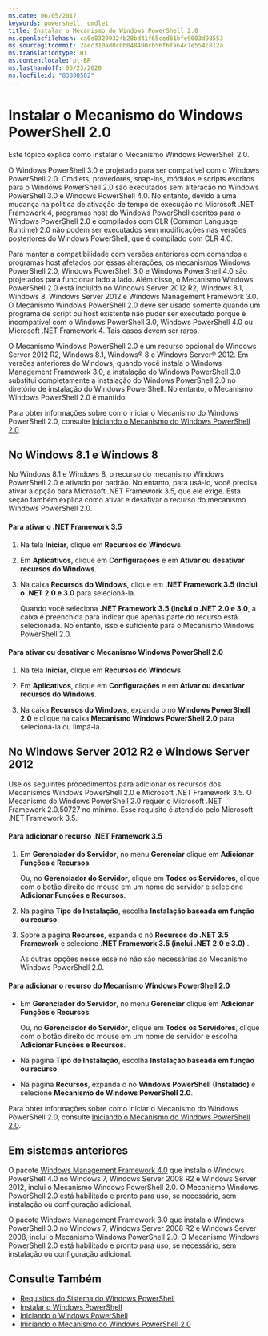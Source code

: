 ```yaml
---
ms.date: 06/05/2017
keywords: powershell, cmdlet
title: Instalar o Mecanismo do Windows PowerShell 2.0
ms.openlocfilehash: ca0e83209324b28bd41f65ced61bfe9003d98553
ms.sourcegitcommit: 2aec310ad0c0b048400cb56f6fa64c1e554c812a
ms.translationtype: HT
ms.contentlocale: pt-BR
ms.lasthandoff: 05/23/2020
ms.locfileid: "83808582"
---
```

# <a name="installing-the-windows-powershell-20-engine"></a>Instalar o Mecanismo do Windows PowerShell 2.0

Este tópico explica como instalar o Mecanismo Windows PowerShell 2.0.

O Windows PowerShell 3.0 é projetado para ser compatível com o Windows PowerShell 2.0. Cmdlets, provedores, snap-ins, módulos e scripts escritos para o Windows PowerShell 2.0 são executados sem alteração no Windows PowerShell 3.0 e Windows PowerShell 4.0. No entanto, devido a uma mudança na política de ativação de tempo de execução no Microsoft .NET Framework 4, programas host do Windows PowerShell escritos para o Windows PowerShell 2.0 e compilados com CLR (Common Language Runtime) 2.0 não podem ser executados sem modificações nas versões posteriores do Windows PowerShell, que é compilado com CLR 4.0.

Para manter a compatibilidade com versões anteriores com comandos e programas host afetados por essas alterações, os mecanismos Windows PowerShell 2.0, Windows PowerShell 3.0 e Windows PowerShell 4.0 são projetados para funcionar lado a lado. Além disso, o Mecanismo Windows PowerShell 2.0 está incluído no Windows Server 2012 R2, Windows 8.1, Windows 8, Windows Server 2012 e Windows Management Framework 3.0. O Mecanismo Windows PowerShell 2.0 deve ser usado somente quando um programa de script ou host existente não puder ser executado porque é incompatível com o Windows PowerShell 3.0, Windows PowerShell 4.0 ou Microsoft .NET Framework 4. Tais casos devem ser raros.

O Mecanismo Windows PowerShell 2.0 é um recurso opcional do Windows Server 2012 R2, Windows 8.1, Windows® 8 e Windows Server® 2012. Em versões anteriores do Windows, quando você instala o Windows Management Framework 3.0, a instalação do Windows PowerShell 3.0 substitui completamente a instalação do Windows PowerShell 2.0 no diretório de instalação do Windows PowerShell. No entanto, o Mecanismo Windows PowerShell 2.0 é mantido.

Para obter informações sobre como iniciar o Mecanismo do Windows PowerShell 2.0, consulte [Iniciando o Mecanismo do Windows PowerShell 2.0](../Starting-the-Windows-PowerShell-2.0-Engine.md).

## <a name="on-windows-81-and-windows-8"></a>No Windows 8.1 e Windows 8

No Windows 8.1 e Windows 8, o recurso do mecanismo Windows PowerShell 2.0 é ativado por padrão.
No entanto, para usá-lo, você precisa ativar a opção para Microsoft .NET Framework 3.5, que ele exige. Esta seção também explica como ativar e desativar o recurso do mecanismo Windows PowerShell 2.0.

#### <a name="to-turn-on-net-framework-35"></a>Para ativar o .NET Framework 3.5

1. Na tela **Iniciar**, clique em **Recursos do Windows**.
2. Em **Aplicativos**, clique em **Configurações** e em **Ativar ou desativar recursos do Windows**.
3. Na caixa **Recursos do Windows**, clique em **.NET Framework 3.5 (inclui o .NET 2.0 e 3.0** para selecioná-la.

   Quando você seleciona **.NET Framework 3.5 (inclui o .NET 2.0 e 3.0**, a caixa é preenchida para indicar que apenas parte do recurso está selecionada. No entanto, isso é suficiente para o Mecanismo Windows PowerShell 2.0.

#### <a name="to-turn-the-windows-powershell-20-engine-on-and-off"></a>Para ativar ou desativar o Mecanismo Windows PowerShell 2.0

1. Na tela **Iniciar**, clique em **Recursos do Windows**.

2. Em **Aplicativos**, clique em **Configurações** e em **Ativar ou desativar recursos do Windows**.

3. Na caixa **Recursos do Windows**, expanda o nó **Windows PowerShell 2.0** e clique na caixa **Mecanismo Windows PowerShell 2.0** para selecioná-la ou limpá-la.

## <a name="on-windows-server-2012-r2-and-windows-server-2012"></a>No Windows Server 2012 R2 e Windows Server 2012

Use os seguintes procedimentos para adicionar os recursos dos Mecanismos Windows PowerShell 2.0 e Microsoft .NET Framework 3.5. O Mecanismo do Windows PowerShell 2.0 requer o Microsoft .NET Framework 2.0.50727 no mínimo. Esse requisito é atendido pelo Microsoft .NET Framework 3.5.

#### <a name="to-add-the-net-framework-35-feature"></a>Para adicionar o recurso .NET Framework 3.5

1. Em **Gerenciador do Servidor**, no menu **Gerenciar** clique em **Adicionar Funções e Recursos**.

    Ou, no **Gerenciador do Servidor**, clique em **Todos os Servidores**, clique com o botão direito do mouse em um nome de servidor e selecione **Adicionar Funções e Recursos**.

2. Na página **Tipo de Instalação**, escolha **Instalação baseada em função ou recurso**.

3. Sobre a página **Recursos**, expanda o nó **Recursos do .NET 3.5 Framework** e selecione **.NET Framework 3.5 (inclui .NET 2.0 e 3.0)** .

   As outras opções nesse esse nó não são necessárias ao Mecanismo Windows PowerShell 2.0.

#### <a name="to-add-the-windows-powershell-20-engine-feature"></a>Para adicionar o recurso do Mecanismo Windows PowerShell 2.0

- Em **Gerenciador do Servidor**, no menu **Gerenciar** clique em **Adicionar Funções e Recursos**.

  Ou, no **Gerenciador do Servidor**, clique em **Todos os Servidores**, clique com o botão direito do mouse em um nome de servidor e escolha **Adicionar Funções e Recursos**.

- Na página **Tipo de Instalação**, escolha **Instalação baseada em função ou recurso**.

- Na página **Recursos**, expanda o nó **Windows PowerShell (Instalado)** e selecione **Mecanismo do Windows PowerShell 2.0**.

Para obter informações sobre como iniciar o Mecanismo do Windows PowerShell 2.0, consulte [Iniciando o Mecanismo do Windows PowerShell 2.0](../Starting-the-Windows-PowerShell-2.0-Engine.md).

## <a name="on-earlier-systems"></a>Em sistemas anteriores

O pacote [Windows Management Framework 4.0](https://go.microsoft.com/fwlink/?LinkID=293881) que instala o Windows PowerShell 4.0 no Windows 7, Windows Server 2008 R2 e Windows Server 2012, inclui o Mecanismo Windows PowerShell 2.0. O Mecanismo Windows PowerShell 2.0 está habilitado e pronto para uso, se necessário, sem instalação ou configuração adicional.

O pacote Windows Management Framework 3.0 que instala o Windows PowerShell 3.0 no Windows 7, Windows Server 2008 R2 e Windows Server 2008, inclui o Mecanismo Windows PowerShell 2.0. O Mecanismo Windows PowerShell 2.0 está habilitado e pronto para uso, se necessário, sem instalação ou configuração adicional.

## <a name="see-also"></a>Consulte Também

- [Requisitos do Sistema do Windows PowerShell](Windows-PowerShell-System-Requirements.md)
- [Instalar o Windows PowerShell](Installing-Windows-PowerShell.md)
- [Iniciando o Windows PowerShell](/previous-versions/ms714415(v=vs.85))
- [Iniciando o Mecanismo do Windows PowerShell 2.0](../Starting-the-Windows-PowerShell-2.0-Engine.md)
